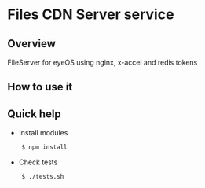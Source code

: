 Files CDN Server service
=======================

## Overview

FileServer for eyeOS using nginx, x-accel and redis tokens

## How to use it


## Quick help

* Install modules

```bash
	$ npm install
```

* Check tests

```bash
    $ ./tests.sh
```
